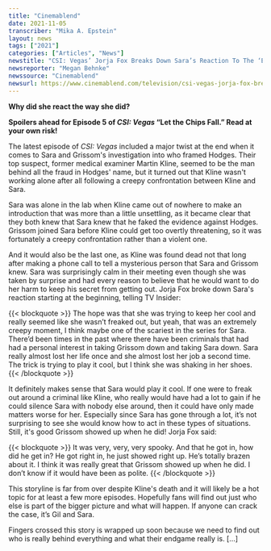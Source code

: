 ```yaml
---
title: "Cinemablend"
date: 2021-11-05
transcriber: "Mika A. Epstein"
layout: news
tags: ["2021"]
categories: ["Articles", "News"]
newstitle: "CSI: Vegas’ Jorja Fox Breaks Down Sara’s Reaction To The ‘Extremely Creepy’ Confrontation"
newsreporter: "Megan Behnke"
newssource: "Cinemablend"
newsurl: https://www.cinemablend.com/television/csi-vegas-jorja-fox-breaks-down-saras-reaction-to-the-extremely-creepy-confrontation
---
```


**Why did she react the way she did?**

**Spoilers ahead for Episode 5 of _CSI: Vegas_ “Let the Chips Fall.” Read at your own risk!**

The latest episode of _CSI: Vegas_ included a major twist at the end when it comes to Sara and Grissom's investigation into who framed Hodges. Their top suspect, former medical examiner Martin Kline, seemed to be the man behind all the fraud in Hodges' name, but it turned out that Kline wasn't working alone after all following a creepy confrontation between Kline and Sara.

Sara was alone in the lab when Kline came out of nowhere to make an introduction that was more than a little unsettling, as it became clear that they both knew that Sara knew that he faked the evidence against Hodges. Grissom joined Sara before Kline could get too overtly threatening, so it was fortunately a creepy confrontation rather than a violent one.

And it would also be the last one, as Kline was found dead not that long after making a phone call to tell a mysterious person that Sara and Grissom knew. Sara was surprisingly calm in their meeting even though she was taken by surprise and had every reason to believe that he would want to do her harm to keep his secret from getting out. Jorja Fox broke down Sara's reaction starting at the beginning, telling TV Insider:

{{< blockquote >}}
The hope was that she was trying to keep her cool and really seemed like she wasn’t freaked out, but yeah, that was an extremely creepy moment, I think maybe one of the scariest in the series for Sara. There’d been times in the past where there have been criminals that had had a personal interest in taking Grissom down and taking Sara down. Sara really almost lost her life once and she almost lost her job a second time. The trick is trying to play it cool, but I think she was shaking in her shoes.
{{< /blockquote >}}

It definitely makes sense that Sara would play it cool. If one were to freak out around a criminal like Kline, who really would have had a lot to gain if he could silence Sara with nobody else around, then it could have only made matters worse for her. Especially since Sara has gone through a lot, it’s not surprising to see she would know how to act in these types of situations. Still, it's good Grissom showed up when he did! Jorja Fox said:

{{< blockquote >}}
It was very, very, very spooky. And that he got in, how did he get in? He got right in, he just showed right up. He’s totally brazen about it. I think it was really great that Grissom showed up when he did. I don’t know if it would have been as polite.
{{< /blockquote >}}

This storyline is far from over despite Kline's death and it will likely be a hot topic for at least a few more episodes. Hopefully fans will find out just who else is part of the bigger picture and what will happen. If anyone can crack the case, it’s Gil and Sara.

Fingers crossed this story is wrapped up soon because we need to find out who is really behind everything and what their endgame really is. [...]
